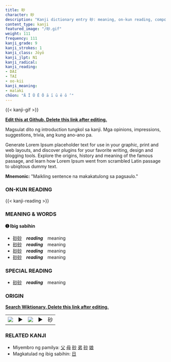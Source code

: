```yaml
---
title: 砂
character: 砂
description: "Kanji dictionary entry 砂: meaning, on-kun reading, compounds, origin, related kanji"
content_type: kanji
featured_image: "/砂.gif"
weight: 111
frequency: 111
kanji_grade: 9
kanji_strokes: 1
kanji_class: Jōyō
kanji_jlpt: N1
kanji_radical: 
kanji_reading: 
- DAI
- TAI
- oo-kii
kanji_meaning:
- malaki
chōon: "Ā Ī Ū Ē Ō ā ī ū ē ō ’"
---
```

[//]: # (Don't edit the line below. Kanji animated GIF code is automatically generated.)
{{< kanji-gif >}}

[//]: # (Edit below this line.)

**[Edit this at Github. Delete this link after editing.](https://github.com/tim0g/tim/tree/main/content/kanji/砂/index.md)**

Magsulat dito ng introduction tungkol sa kanji. Mga opinions, impressions, suggestions, trivia, ang kung ano-ano pa.

Generate Lorem Ipsum placeholder text for use in your graphic, print and web layouts, and discover plugins for your favorite writing, design and blogging tools. Explore the origins, history and meaning of the famous passage, and learn how Lorem Ipsum went from scrambled Latin passage to ubiqitous dummy text.
 
**Mnemonic:** "Maikling sentence na makakatulong sa pagsaulo."

### ON-KUN READING

[//]: # (Don't edit the line below. ON-KUN READING code is automatically generated.)
{{< kanji-reading >}}

### MEANING & WORDS

#### ➊ **Ibig sabihin**
  - [砂](../砂)[砂](../砂)　***reading***　meaning
  - [砂](../砂)[砂](../砂)　***reading***　meaning
  - [砂](../砂)[砂](../砂)　***reading***　meaning
  - [砂](../砂)[砂](../砂)　***reading***　meaning

### SPECIAL READING
  - [砂](../砂)[砂](../砂)　***reading***　meaning

### ORIGIN

**[Search Wiktionary. Delete this link after editing.](https://wiktionary.org/wiki/砂)**
<table class="kanji-table"><tr><td>
<img src="60px-砂-bronze.svg.png">
</td><td>▶</td><td>
<img src="60px-砂-oracle.svg.png">
</td><td>▶</td>
<td class="kanji-origin">砂</td>
</tr></table>

### RELATED KANJI
- Miyembro ng pamilya: [父](../父) [母](../母) [砂](../砂) [弟](../弟) [砂](../砂) [娘](../娘)
- Magkatulad ng ibig sabihin: [日](../日)
